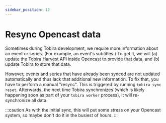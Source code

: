 ```yaml
---
sidebar_position: 12
---
```


# Resync Opencast data

Sometimes during Tobira development, we require more information about an event or series. (For example, an event's subtitles.)
To get it, we will (a) update the Tobira Harvest API inside Opencast to provide that data, and (b) update Tobira to store that data.

However, events and series that have already been synced are not updated automatically and thus lack that additional new information.
To fix that, you have to perform a manual "resync".
This is triggered by running `tobira sync reset`.
Afterwards, the next time Tobira synchronizes (which is likely happening soon as part of your `tobira worker` process), it will re-synchronize all data.

:::caution
As with the initial sync, this will put some stress on your Opencast system, so maybe don't do it in the busiest of hours.
:::

